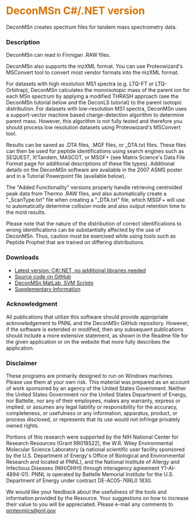 # __<span style="color:#D57500">DeconMSn C#/.NET version</span>__
DeconMSn creates spectrum files for tandem mass spectrometry data.

### Description
DeconMSn can read in Finnigan .RAW files.

DeconMSn also supports the mzXML format. You can use Proteowizard's MSConvert tool to convert most vendor formats into the mzXML format.

For datasets with high resolution MS1 spectra (e.g. LTQ-FT or LTQ-Orbitrap), DeconMSn calculates the monoisotopic mass of the parent ion for each MSn spectrum by applying a modified THRASH approach (see the DeconMSn tutorial below and the DeconLS tutorial) to the parent isotopic distribution. For datasets with low-resolution MS1 spectra, DeconMSn uses a support-vector machine based charge-detection algorithm to determine parent mass. However, this algorithm is not fully tested and therefore you should process low resolution datasets using Proteowizard's MSConvert tool.

Results can be saved as .DTA files, .MGF files, or _DTA.txt files. These files can then be used for peptide identifications using search engines such as SEQUEST, X!Tandem, MASCOT, or MSGF+ (see Matrix Science's Data File Format page for additional descriptions of these file types). Additional details on the DeconMSn software are available in the 2007 ASMS poster and in a Tutorial Powerpoint file (available below).

The "Added Functionality" versions properly handle retrieving centroided peak data from Thermo .RAW files, and also automatically create a "_ScanType.txt" file when creating a "_DTA.txt" file, which MSGF+ will use to automatically determine collision mode and also output retention time to the mzid results.

Please note that the nature of the distribution of correct identifications to wrong identifications can be substantially affected by the use of DeconMSn. Thus, caution must be exercised while using tools such as Peptide Prophet that are trained on differing distributions.

### Downloads
* [Latest version: C#/.NET, no additional libraries needed](https://github.com/PNNL-Comp-Mass-Spec/DeconEngineV2/releases)
* [Source code on GitHub](https://github.com/PNNL-Comp-Mass-Spec/DeconEngineV2)
* [DeconMSn MatLab, SVM Scripts](https://pnnl-comp-mass-spec.github.io/DeconMSn/DeconMSn_SVM_ChargeDetermination.zip)
* [Supplementary Information](https://pnnl-comp-mass-spec.github.io/DeconMSn/DeconMSn_SupplementaryInfo.ppt)

### Acknowledgment

All publications that utilize this software should provide appropriate acknowledgement to PNNL and the DeconMSn GitHub repository. However, if the software is extended or modified, then any subsequent publications should include a more extensive statement, as shown in the Readme file for the given application or on the website that more fully describes the application.

### Disclaimer

These programs are primarily designed to run on Windows machines. Please use them at your own risk. This material was prepared as an account of work sponsored by an agency of the United States Government. Neither the United States Government nor the United States Department of Energy, nor Battelle, nor any of their employees, makes any warranty, express or implied, or assumes any legal liability or responsibility for the accuracy, completeness, or usefulness or any information, apparatus, product, or process disclosed, or represents that its use would not infringe privately owned rights.

Portions of this research were supported by the NIH National Center for Research Resources (Grant RR018522), the W.R. Wiley Environmental Molecular Science Laboratory (a national scientific user facility sponsored by the U.S. Department of Energy's Office of Biological and Environmental Research and located at PNNL), and the National Institute of Allergy and Infectious Diseases (NIH/DHHS through interagency agreement Y1-AI-4894-01). PNNL is operated by Battelle Memorial Institute for the U.S. Department of Energy under contract DE-AC05-76RL0 1830.

We would like your feedback about the usefulness of the tools and information provided by the Resource. Your suggestions on how to increase their value to you will be appreciated. Please e-mail any comments to proteomics@pnl.gov
